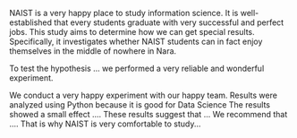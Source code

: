 
NAIST is a very happy place to study information science.
It is well-established that every students graduate with very successful and perfect jobs. This study aims to determine how we can get special results. Specifically, it investigates whether NAIST students can in fact enjoy themselves in the middle of nowhere in Nara.

To test the hypothesis ... we performed a very reliable and wonderful experiment.

We conduct a very happy experiment with our happy team.
Results were analyzed using Python because it is good for Data Science The results showed a small effect .... 
These results suggest that ... We recommend that .... That is why NAIST is very comfortable to study...
